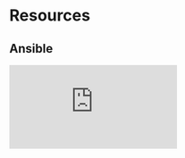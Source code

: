 # Resources

## Ansible

![AWS](https://docs.ansible.com/ansible/latest/collections/amazon/aws/s3_object_module.html)